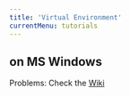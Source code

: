 ```yaml
---
title: 'Virtual Environment'
currentMenu: tutorials
---
```


## on MS Windows

Problems: Check the [Wiki](https://github.com/LaunchCodeEducation/web-fundamentals/wiki/Virtual-Environment-Setup:-MS-Windows)